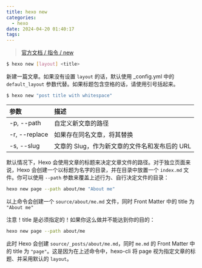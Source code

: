```yaml
---
title: hexo new
categories:
  - hexo
date: 2024-04-20 01:40:17
tags:
---
```


> [官方文档 / 指令 / new](https://hexo.io/zh-cn/docs/commands#new)

```bash
$ hexo new [layout] <title>
```

新建一篇文章。如果没有设置 `layout` 的话，默认使用 _config.yml 中的 `default_layout` 参数代替。如果标题包含空格的话，请使用引号括起来。

```bash
$ hexo new "post title with whitespace"
```

| 参数          | 描述                                          |
| :------------ | :-------------------------------------------- |
| -p, --path    | 自定义新文章的路径                            |
| -r, --replace | 如果存在同名文章，将其替换                    |
| -s, --slug    | 文章的 Slug，作为新文章的文件名和发布后的 URL |

默认情况下，Hexo 会使用文章的标题来决定文章文件的路径。对于独立页面来说，Hexo 会创建一个以标题为名字的目录，并在目录中放置一个 `index.md` 文件。你可以使用 `--path` 参数来覆盖上述行为、自行决定文件的目录：

```bash
hexo new page --path about/me "About me"
```

以上命令会创建一个 `source/about/me.md` 文件，同时 Front Matter 中的 title 为 `"About me"`

注意！title 是必须指定的！如果你这么做并不能达到你的目的：

```bash
hexo new page --path about/me
```

此时 Hexo 会创建 `source/_posts/about/me.md`，同时 `me.md` 的 Front Matter 中的 title 为 `"page"`。这是因为在上述命令中，hexo-cli 将 page 视为指定文章的标题、并采用默认的 `layout`。